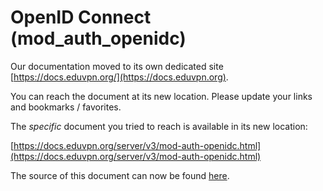 # OpenID Connect (mod_auth_openidc)
    
Our documentation moved to its own dedicated site 
[https://docs.eduvpn.org/](https://docs.eduvpn.org).

You can reach the document at its new location. Please update your links and 
bookmarks / favorites.

The _specific_ document you tried to reach is available in its new location:

[https://docs.eduvpn.org/server/v3/mod-auth-openidc.html](https://docs.eduvpn.org/server/v3/mod-auth-openidc.html)

The source of this document can now be found [here](https://codeberg.org/eduVPN/documentation/src/branch/v3/mod-auth-openidc.md).
